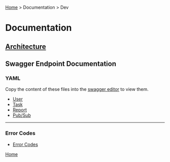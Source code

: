 [Home](../../README.md) > Documentation > Dev

# Documentation

## [Architecture](architecture/architecture)

## Swagger Endpoint Documentation

### YAML
Copy the content of these files into the [swagger editor](https://editor.swagger.io) to view them.
- [User](endpoints/swagger/user.yaml) 
- [Task](endpoints/swagger/task.yaml) 
- [Report](endpoints/swagger/report.yaml)
- [Pub/Sub](endpoints/swagger/microservice_com.yaml)

[comment]: <> (swagger direct link template : https://editor.swagger.io/?url=https://raw.githubusercontent.com/E-Edu/conept/master/documentation/dev/endpoints/swagger/{{FILE_NAME_HERE}})
---

### Error Codes
- [Error Codes](endpoints/markdown/errors.md)

[Home](../../README.md)
